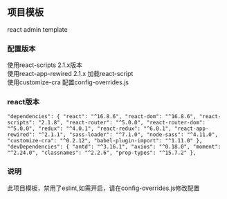 ## 项目模板

react admin template

### 配置版本

使用react-scripts 2.1.x版本 <br>
使用react-app-rewired 2.1.x 加载react-script <br>
使用customize-cra 配置config-overrides.js

### react版本

`
"dependencies": {
    "react": "^16.8.6",
    "react-dom": "^16.8.6",
    "react-scripts": "2.1.8",
    "react-router": "^5.0.0",
    "react-router-dom": "^5.0.0",
    "redux": "^4.0.1",
    "react-redux": "^6.0.1",
    "react-app-rewired": "^2.1.1",
    "sass-loader": "^7.1.0",
    "node-sass": "^4.11.0",
    "customize-cra": "^0.2.12",
    "babel-plugin-import": "^1.11.0"
},
"devDependencies": {
    "antd": "^3.16.1",
    "axios": "^0.18.0",
    "moment": "^2.24.0",
    "classnames": "^2.2.6",
    "prop-types": "^15.7.2"
},
`<br>

### 说明
此项目模板，禁用了eslint,如需开启，请在config-overrides.js修改配置
